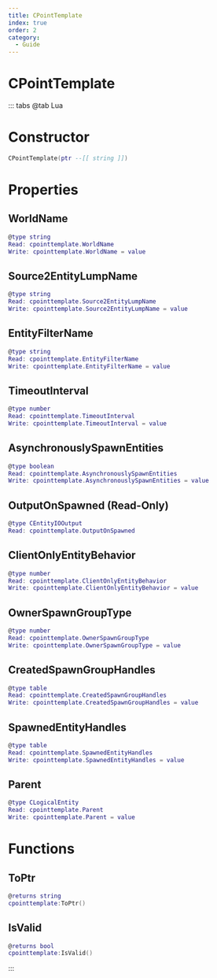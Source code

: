 ```yaml
---
title: CPointTemplate
index: true
order: 2
category:
  - Guide
---
```


# CPointTemplate

::: tabs
@tab Lua
# Constructor
```lua
CPointTemplate(ptr --[[ string ]])
```
# Properties
## WorldName 
```lua
@type string
Read: cpointtemplate.WorldName
Write: cpointtemplate.WorldName = value
```
## Source2EntityLumpName 
```lua
@type string
Read: cpointtemplate.Source2EntityLumpName
Write: cpointtemplate.Source2EntityLumpName = value
```
## EntityFilterName 
```lua
@type string
Read: cpointtemplate.EntityFilterName
Write: cpointtemplate.EntityFilterName = value
```
## TimeoutInterval 
```lua
@type number
Read: cpointtemplate.TimeoutInterval
Write: cpointtemplate.TimeoutInterval = value
```
## AsynchronouslySpawnEntities 
```lua
@type boolean
Read: cpointtemplate.AsynchronouslySpawnEntities
Write: cpointtemplate.AsynchronouslySpawnEntities = value
```
## OutputOnSpawned (Read-Only)
```lua
@type CEntityIOOutput
Read: cpointtemplate.OutputOnSpawned
```
## ClientOnlyEntityBehavior 
```lua
@type number
Read: cpointtemplate.ClientOnlyEntityBehavior
Write: cpointtemplate.ClientOnlyEntityBehavior = value
```
## OwnerSpawnGroupType 
```lua
@type number
Read: cpointtemplate.OwnerSpawnGroupType
Write: cpointtemplate.OwnerSpawnGroupType = value
```
## CreatedSpawnGroupHandles 
```lua
@type table
Read: cpointtemplate.CreatedSpawnGroupHandles
Write: cpointtemplate.CreatedSpawnGroupHandles = value
```
## SpawnedEntityHandles 
```lua
@type table
Read: cpointtemplate.SpawnedEntityHandles
Write: cpointtemplate.SpawnedEntityHandles = value
```
## Parent 
```lua
@type CLogicalEntity
Read: cpointtemplate.Parent
Write: cpointtemplate.Parent = value
```
# Functions
## ToPtr
```lua
@returns string
cpointtemplate:ToPtr()
```
## IsValid
```lua
@returns bool
cpointtemplate:IsValid()
```

:::